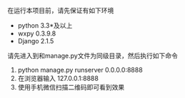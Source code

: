 

在运行本项目前，请先保证有如下环境
* python 3.3*及以上
* wxpy   0.3.9.8
* Django 2.1.5


请先进入到和manage.py文件为同级目录，然后执行如下命令
1. python manage.py runserver 0.0.0.0:8888
2. 在浏览器输入 127.0.0.1:8888
3. 使用手机微信扫描二维码即可看到效果
       
